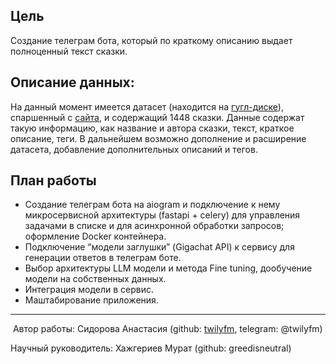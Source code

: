 ## Цель

Создание телеграм бота, который по краткому описанию выдает полноценный текст сказки.


## Описание данных:

На данный момент имеется датасет (находится на [гугл-диске](https://drive.google.com/file/d/1bugCZX1KHeX5ch86qM3Ovp5K4pQmpqTo/view?usp=sharing)), спаршенный с [сайта](https://nukadeti.ru/skazki), и содержащий 1448 сказки. Данные содержат такую информацию, как название и автора сказки, текст, краткое описание, теги. В дальнейшем возможно дополнение и расширение датасета, добавление дополнительных описаний и тегов.


## План работы

* Создание телеграм бота на aiogram и подключение к нему микросервисной архитектуры (fastapi + celery) для управления задачами в списке и для асинхронной обработки запросов; оформление Docker контейнера.
* Подключение “модели заглушки” (Gigachat API) к сервису для генерации ответов в телеграм боте.
* Выбор архитектуры LLM модели и метода Fine tuning, дообучение модели на собственных данных.
* Интеграция модели в сервис.
* Маштабирование приложения.


------------

 Автор работы: Сидорова Анастасия (github: [twilyfm](https://github.com/twilyfm), telegram: @twilyfm)

 Научный руководитель: Хажгериев Мурат (github: greedisneutral)
